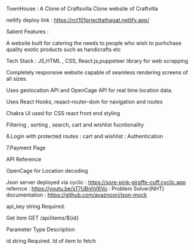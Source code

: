 TownHouse : A Clone of Craftsvilla
Clone website of Craftvilla

netlify deploy link : https://rct101prjecttathagat.netlify.app/

Salient Features :

A website built for catering the needs to people who wish to purhchase quality exotic products such as handicrafts etc

Tech Stack : JS,HTML , CSS, React.js,puppeteer library for web scrapping

Completely responsive website capable of seamless rendering screens of all sizes.

Uses geolocation API and OpenCage API for real time location data.

Uses React Hooks, reaact-router-dom for navigation and routes

Chakra UI used for CSS react front end styling

Filtering , sorting , search, cart and wishlist fucntionality

6.Login with protected routes : cart and wishlist : Authentication

7.Payment Page

API Reference

OpenCage for Location decoding 



Json server deployed via cyclic : https://sore-pink-giraffe-cuff.cyclic.app 
refernce : https://youtu.be/sT7UBnhV6Vo : Problem Solver(NHT) documentation : https://github.com/ayaznoori/json-mock

api_key	string	Required. 


Get item
  GET /api/items/${id}
  
Parameter	Type	Description

id	string	Required. Id of item to fetch


